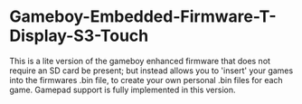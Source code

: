 # Gameboy-Embedded-Firmware-T-Display-S3-Touch
This is a lite version of the gameboy enhanced firmware that does not require an SD card be present; but instead allows you to 'insert' your games into the firmwares .bin file, to create your own personal .bin files for each game. Gamepad support is fully implemented in this version.

